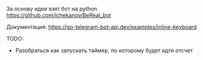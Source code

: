 За основу идеи взят бот на python https://github.com/ichekanov/BeReal_bot

Документация:
https://go-telegram-bot-api.dev/examples/inline-keyboard 

TODO:
- Разобраться как запускать таймер, по которому будет идти отсчет